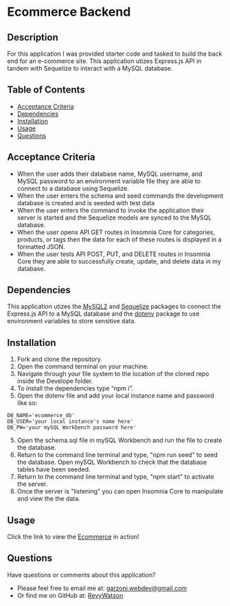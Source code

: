 # Ecommerce Backend

## Description

For this application I was provided starter code and tasked to build the back end for an e-commerce site. This application utizes Express.js API in tandem with Sequelize to interact with a MySQL database.

## Table of Contents

  - [Acceptance Criteria](#acceptance-criteria)
  - [Dependencies](#dependencies)
  - [Installation](#installation)
  - [Usage](#usage)
  - [Questions](#questions)

## Acceptance Criteria
* When the user adds their database name, MySQL username, and MySQL password to an environment variable file they are able to connect to a database using Sequelize.
* When the user enters the schema and seed commands the development database is created and is seeded with test data
* When the user enters the command to invoke the application their server is started and the Sequelize models are synced to the MySQL database.
* When the user opens API GET routes in Insomnia Core for categories, products, or tags then the data for each of these routes is displayed in a formatted JSON.
* When the user tests API POST, PUT, and DELETE routes in Insomnia Core they are able to successfully create, update, and delete data in my database.

## Dependencies

This application utizes the [MySQL2](https://www.npmjs.com/package/mysql2) and [Sequelize](https://www.npmjs.com/package/sequelize) packages to connect the Express.js API to a MySQL database and the [dotenv](https://www.npmjs.com/package/dotenv) package to use environment variables to store sensitive data.

## Installation

1. Fork and clone the repository.  
2. Open the command terminal on your machine.
2. Navigate through your file system to the location of the cloned repo inside the Develope folder.
3. To install the dependencies type “npm i”.
4. Open the dotenv file and add your local instance name and password like so:
```
DB_NAME='ecommerce_db'
DB_USER='your local instance's name here'
DB_PW='your mySQL Workbench password here'
```
5. Open the schema.sql file in mySQL Workbench and run the file to create the database.
6. Return to the command line terminal and type, "npm run seed" to seed the database. Open mySQL Workbench to check that the database tables have been seeded.
7. Return to the command line terminal and type, "npm start" to activate the server.
8. Once the server is "listening" you can open Insomnia Core to manipulate and view the the data.

  ## Usage

Click the link to view the [Ecommerce]() in action!

  ## Questions

  Have questions or comments about this application?

  - Please feel free to email me at: garzoni.webdev@gmail.com
  - Or find me on GitHub at: [RevyWatson](https://github.com/RevyWatson)